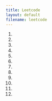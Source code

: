 ```yaml
---
title: Leetcode 
layout: default
filename: leetcode
--- 
```

1. <script src="https://gist.github.com/dsvinod90/43f12f8f4e33eaa03879224f15da4056.js"></script>
2. <script src="https://gist.github.com/dsvinod90/7ebcc0590d8c49e7d1d914df009a4217.js"></script>
3. <script src="https://gist.github.com/dsvinod90/e3304fafbeeba420527efb8a8e4edb3f.js"></script>
4. <script src="https://gist.github.com/dsvinod90/1daa8ce73feeb73b7475834a5e431878.js"></script>
5. <script src="https://gist.github.com/dsvinod90/f76a1b543db2b1905414f3a61655cb8c.js"></script>
6. <script src="https://gist.github.com/dsvinod90/7b3a8a9450de474a83da402105db3833.js"></script>
7. <script src="https://gist.github.com/dsvinod90/23954c2f8479c5165aec5f4ced50b1b1.js"></script>
8. <script src="https://gist.github.com/dsvinod90/e5ace2bb2d54c3e526ee4182acc76ab2.js"></script>
9. <script src="https://gist.github.com/dsvinod90/7f6417347e1960387449cc884227e7ff.js"></script>
10. <script src="https://gist.github.com/dsvinod90/673b895ec603b113795529a452bf201c.js"></script>
11. <script src="https://gist.github.com/dsvinod90/1e530076abd1ebe583a65dd84f982dc6.js"></script>
12. <script src="https://gist.github.com/dsvinod90/1f739ed4dadbfd03ad41eeba43df236d.js"></script>